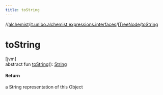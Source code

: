 ```yaml
---
title: toString
---
```

//[alchemist](../../../index.html)/[it.unibo.alchemist.expressions.interfaces](../index.html)/[ITreeNode](index.html)/[toString](to-string.html)



# toString



[jvm]\
abstract fun [toString](to-string.html)(): [String](https://docs.oracle.com/javase/8/docs/api/java/lang/String.html)



#### Return



a String representation of this Object




